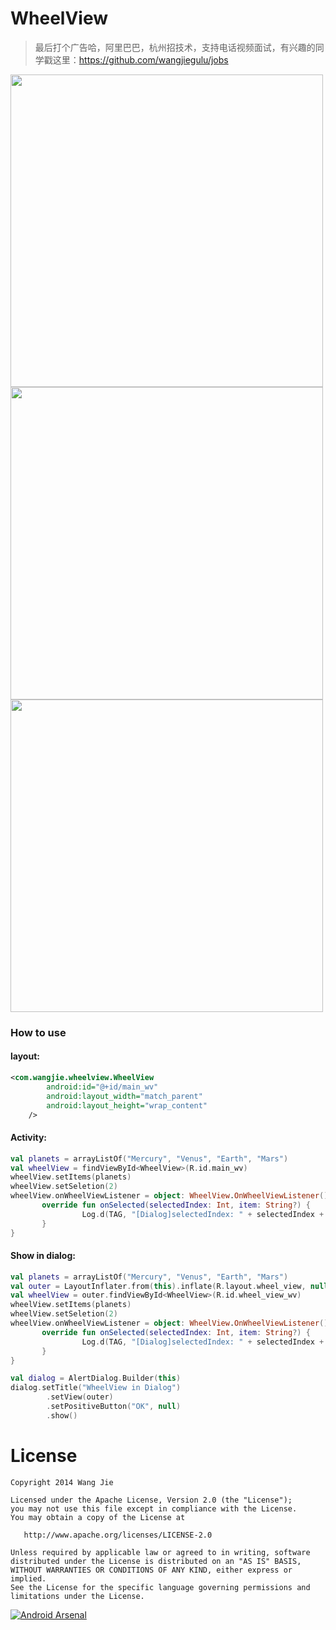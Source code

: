 WheelView
=========

> 最后打个广告哈，阿里巴巴，杭州招技术，支持电话视频面试，有兴趣的同学戳这里：https://github.com/wangjiegulu/jobs

<img src='image/image01.png' height='500px'/>
<img src='image/image02.png' height='500px'/>
<img src='image/image03.png' height='500px'/>

### How to use

#### layout: 
```xml
<com.wangjie.wheelview.WheelView
        android:id="@+id/main_wv"
        android:layout_width="match_parent"
        android:layout_height="wrap_content"
    />
```

#### Activity: 

```kotlin   
val planets = arrayListOf("Mercury", "Venus", "Earth", "Mars")
val wheelView = findViewById<WheelView>(R.id.main_wv)
wheelView.setItems(planets)
wheelView.setSeletion(2)
wheelView.onWheelViewListener = object: WheelView.OnWheelViewListener() {
       override fun onSelected(selectedIndex: Int, item: String?) {
                Log.d(TAG, "[Dialog]selectedIndex: " + selectedIndex + ", item: " + item)
       }
}
```

#### Show in dialog: 

```kotlin
val planets = arrayListOf("Mercury", "Venus", "Earth", "Mars")
val outer = LayoutInflater.from(this).inflate(R.layout.wheel_view, null)
val wheelView = outer.findViewById<WheelView>(R.id.wheel_view_wv)
wheelView.setItems(planets)
wheelView.setSeletion(2)
wheelView.onWheelViewListener = object: WheelView.OnWheelViewListener() {
       override fun onSelected(selectedIndex: Int, item: String?) {
                Log.d(TAG, "[Dialog]selectedIndex: " + selectedIndex + ", item: " + item)
       }
}

val dialog = AlertDialog.Builder(this)
dialog.setTitle("WheelView in Dialog")
        .setView(outer)
        .setPositiveButton("OK", null)
        .show()
```
    
License
=======

    Copyright 2014 Wang Jie

    Licensed under the Apache License, Version 2.0 (the "License");
    you may not use this file except in compliance with the License.
    You may obtain a copy of the License at

       http://www.apache.org/licenses/LICENSE-2.0

    Unless required by applicable law or agreed to in writing, software
    distributed under the License is distributed on an "AS IS" BASIS,
    WITHOUT WARRANTIES OR CONDITIONS OF ANY KIND, either express or implied.
    See the License for the specific language governing permissions and
    limitations under the License.


[![Android Arsenal](https://img.shields.io/badge/Android%20Arsenal-WheelView-brightgreen.svg?style=flat)](https://android-arsenal.com/details/1/1433)
